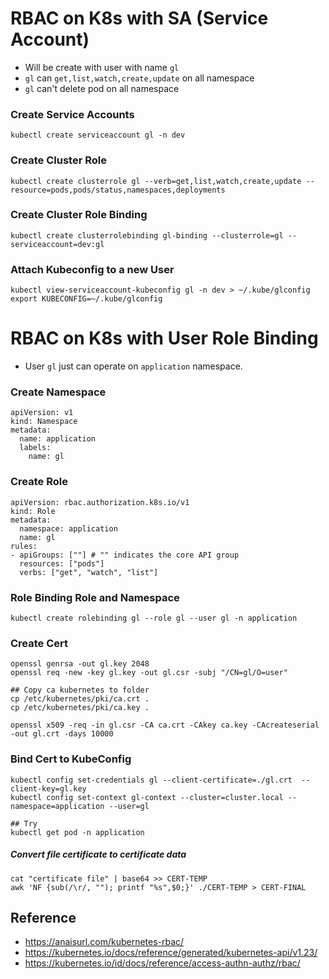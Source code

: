 # RBAC on K8s with SA (Service Account)
- Will be create with user with name `gl`
- `gl` can `get,list,watch,create,update` on all namespace
- `gl` can't delete pod on all namespace

### Create Service Accounts
```
kubectl create serviceaccount gl -n dev
```

### Create Cluster Role
```
kubectl create clusterrole gl --verb=get,list,watch,create,update --resource=pods,pods/status,namespaces,deployments
```

### Create Cluster Role Binding
```
kubectl create clusterrolebinding gl-binding --clusterrole=gl --serviceaccount=dev:gl
```

### Attach Kubeconfig to a new User
```
kubectl view-serviceaccount-kubeconfig gl -n dev > ~/.kube/glconfig
export KUBECONFIG=~/.kube/glconfig
```

# RBAC on K8s with User Role Binding
- User `gl` just can operate on `application` namespace.

### Create Namespace
```
apiVersion: v1
kind: Namespace
metadata:
  name: application
  labels:
    name: gl
```

### Create Role
```
apiVersion: rbac.authorization.k8s.io/v1
kind: Role
metadata:
  namespace: application
  name: gl
rules:
- apiGroups: [""] # "" indicates the core API group
  resources: ["pods"]
  verbs: ["get", "watch", "list"]
```

### Role Binding Role and Namespace
```
kubectl create rolebinding gl --role gl --user gl -n application
```

### Create Cert
```
openssl genrsa -out gl.key 2048
openssl req -new -key gl.key -out gl.csr -subj "/CN=gl/O=user"

## Copy ca kubernetes to folder
cp /etc/kubernetes/pki/ca.crt .
cp /etc/kubernetes/pki/ca.key .

openssl x509 -req -in gl.csr -CA ca.crt -CAkey ca.key -CAcreateserial -out gl.crt -days 10000
```

### Bind Cert to KubeConfig
```
kubectl config set-credentials gl --client-certificate=./gl.crt  --client-key=gl.key
kubectl config set-context gl-context --cluster=cluster.local --namespace=application --user=gl

## Try
kubectl get pod -n application
```

##### Convert file certificate to certificate data
```
cat "certificate file" | base64 >> CERT-TEMP
awk 'NF {sub(/\r/, ""); printf "%s",$0;}' ./CERT-TEMP > CERT-FINAL
```

## Reference
- https://anaisurl.com/kubernetes-rbac/
- https://kubernetes.io/docs/reference/generated/kubernetes-api/v1.23/
- https://kubernetes.io/id/docs/reference/access-authn-authz/rbac/
